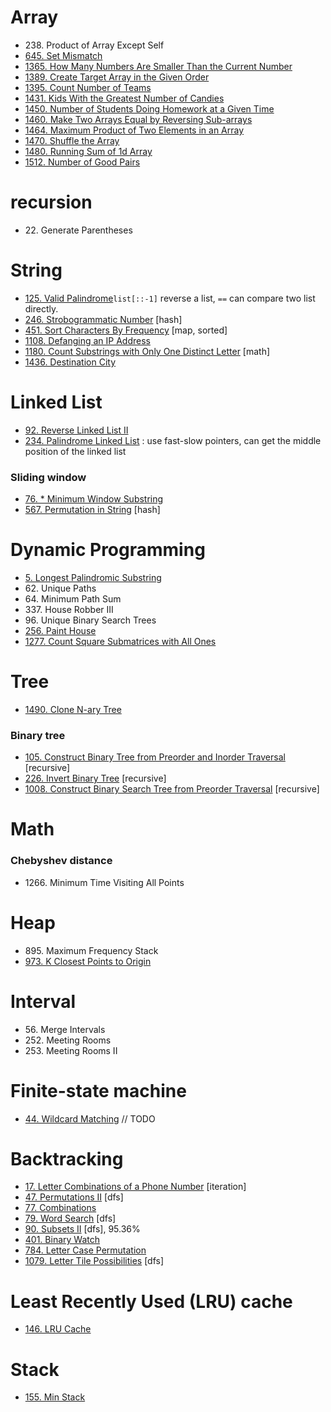 # Array
* 238\. Product of Array Except Self
* [645\. Set Mismatch](problems/set_mismatch.py)
* [1365\. How Many Numbers Are Smaller Than the Current Number](problems/how_many_numbers_are_smaller_than_the_current_number.py)
* [1389\. Create Target Array in the Given Order](problems/create_target_array_in_the_given_order.py)
* [1395\. Count Number of Teams](problems/count_number_of_teams.py)
* [1431\. Kids With the Greatest Number of Candies](problems/kids_with_the_greatest_number_of_candies.py)
* [1450\. Number of Students Doing Homework at a Given Time](problems/number_of_students_doing_homework_at_a_given_time.py)
* [1460\. Make Two Arrays Equal by Reversing Sub-arrays](problems/make_two_arrays_equal_by_reversing_sub-arrays.py)
* [1464\. Maximum Product of Two Elements in an Array](problems/maximum_product_of_two_elements_in_an_array.py)
* [1470\. Shuffle the Array](problems/shuffle_the_array.py)
* [1480\. Running Sum of 1d Array](problems/running_sum_of_1d_array.py)
* [1512\. Number of Good Pairs](problems/number_of_good_pairs.py)

# recursion
* 22\. Generate Parentheses

# String
* [125\. Valid Palindrome](problems/valid_palindrome.py)`list[::-1]` reverse a list, `==` can compare two list directly.
* [246\. Strobogrammatic Number](problems/strobogrammatic_number.py) [hash]
* [451\. Sort Characters By Frequency](problems/sort_characters_by_frequency.py) [map, sorted]
* [1108\. Defanging an IP Address](problems/defanging_an_ip_address.py)
* [1180\. Count Substrings with Only One Distinct Letter](problems/count_substrings_with_only_one_distinct_letter.py) [math]
* [1436\. Destination City](problems/destination_city.py)

# Linked List
* [92\. Reverse Linked List II](problems/reverse_linked_list_II.py)
* [234\. Palindrome Linked List](problems/palindrome_linked_list.py) : use fast-slow pointers, can get the middle position of the linked list

### Sliding window
* [76\. * Minimum Window Substring](problems/minimum_window_substring.py) 
* [567\. Permutation in String](problems/permutation_in_string.py) [hash]


# Dynamic Programming
* [5\. Longest Palindromic Substring](problems/longest_palindromic_substring.py)
* 62\. Unique Paths
* 64\. Minimum Path Sum
* 337\. House Robber III
* 96\. Unique Binary Search Trees
* [256\. Paint House](problems/paint_house.py)
* [1277\. Count Square Submatrices with All Ones](problems/count_square_submatrices_with_all_ones.py)

# Tree
* [1490\. Clone N-ary Tree](problems/clone_N-ary_tree.py)
### Binary tree
* [105\. Construct Binary Tree from Preorder and Inorder Traversal](problems/construct_binary_tree_from_preorder_and_inorder_traversal.py) [recursive]
* [226\. Invert Binary Tree](problems/invert_binary_tree.py) [recursive]
* [1008\. Construct Binary Search Tree from Preorder Traversal](problems/construct_binary_search_tree_from_preorder_traversal.py) [recursive]

# Math

### Chebyshev distance
* 1266\. Minimum Time Visiting All Points

# Heap
* 895\. Maximum Frequency Stack
* [973\. K Closest Points to Origin](problems/K_Closest_points_to_origin.py)

# Interval
* 56\. Merge Intervals
* 252\. Meeting Rooms
* 253\. Meeting Rooms II

# Finite-state machine
* [44\. Wildcard Matching](problems/wildcard_matching.py) // TODO

# Backtracking
* [17\. Letter Combinations of a Phone Number](problems/letter_combinations_of_a_phone_number.py) [iteration]
* [47\. Permutations II](problems/permutations_II.py) [dfs]
* [77\. Combinations](problems/combinations.py)
* [79\. Word Search](problems/work_search.py) [dfs]
* [90\. Subsets II](problems/subsets_II.py) [dfs], 95.36%
* [401\. Binary Watch](problems/binary_watch.py)
* [784\. Letter Case Permutation](problems/letter_case_permutation.py)
* [1079\. Letter Tile Possibilities](problems/letter_tile_possibilities.py)  [dfs]

# Least Recently Used (LRU) cache
* [146\. LRU Cache](problems/LRU_cache.py)

# Stack
* [155\. Min Stack](problems/min_stack.py)